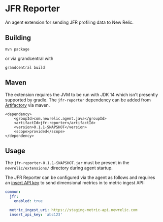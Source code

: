 # JFR Reporter
An agent extension for sending JFR profiling data to New Relic.


## Building

`mvn package`

or via grandcentral with

`grandcentral build`

## Maven

The extension requires the JVM to be run with JDK 14 which isn't presently supported by gradle. The `jfr-reporter` dependency can be added from [Artifactory](https://pdx-artifacts.pdx.vm.datanerd.us/repo) via maven.

```    
<dependency>
    <groupId>com.newrelic.agent.java</groupId>
    <artifactId>jfr-reporter</artifactId>
    <version>0.1.1-SNAPSHOT</version>
    <scope>provided</scope>
</dependency>
```

## Usage

The `jfr-reporter-0.1.1-SNAPSHOT.jar` must be present in the `newrelic/extensions/` directory during agent startup.

The JFR Reporter can be configured via the agent as follows and requires an [insert API key](https://docs.newrelic.com/docs/apis/get-started/intro-apis/types-new-relic-api-keys#event-insert-key) to send dimensional metrics in to metric ingest API:

```yaml
common:
  jfr:
    enabled: true

  metric_ingest_uri: https://staging-metric-api.newrelic.com
  insert_api_key: 'abc123'
```

